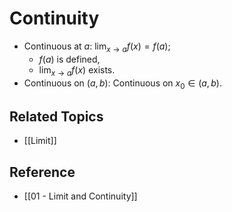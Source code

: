 # Continuity

- Continuous at $a$: $\displaystyle\lim_{x\to a} f(x)=f(a)$;
	- $f(a)$ is defined,
	- $\displaystyle\lim_{x\to a} f(x)$ exists.
- Continuous on $\left(a,b\right)$: Continuous on $x_0\in\left(a,b\right)$.

## Related Topics

- [[Limit]]

## Reference

- [[01 - Limit and Continuity]]
